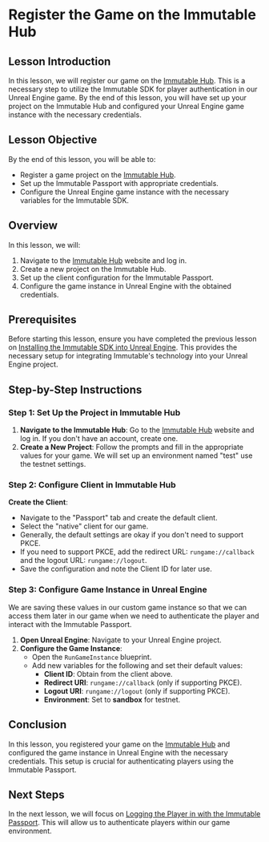 # Register the Game on the Immutable Hub

## Lesson Introduction
In this lesson, we will register our game on the [Immutable Hub](https://hub.immutable.com/). This is a necessary step to utilize the Immutable SDK for player authentication in our Unreal Engine game. By the end of this lesson, you will have set up your project on the Immutable Hub and configured your Unreal Engine game instance with the necessary credentials.

## Lesson Objective
By the end of this lesson, you will be able to:
- Register a game project on the [Immutable Hub](https://hub.immutable.com/).
- Set up the Immutable Passport with appropriate credentials.
- Configure the Unreal Engine game instance with the necessary variables for the Immutable SDK.

## Overview
In this lesson, we will:
1. Navigate to the [Immutable Hub](https://hub.immutable.com/) website and log in.
2. Create a new project on the Immutable Hub.
3. Set up the client configuration for the Immutable Passport.
4. Configure the game instance in Unreal Engine with the obtained credentials.

## Prerequisites
Before starting this lesson, ensure you have completed the previous lesson on [Installing the Immutable SDK into Unreal Engine](../02-install-the-immutable-sdk-into-unreal-engine/README.md). This provides the necessary setup for integrating Immutable's technology into your Unreal Engine project.

## Step-by-Step Instructions

### Step 1: Set Up the Project in Immutable Hub
1. **Navigate to the Immutable Hub**: Go to the [Immutable Hub](https://hub.immutable.com/) website and log in. If you don't have an account, create one.
2. **Create a New Project**: Follow the prompts and fill in the appropriate values for your game. We will set up an environment named "test" use the testnet settings.

### Step 2: Configure Client in Immutable Hub
**Create the Client**:
   - Navigate to the "Passport" tab and create the default client.
   - Select the "native" client for our game.
   - Generally, the default settings are okay if you don't need to support PKCE.
   - If you need to support PKCE, add the redirect URL: `rungame://callback` and the logout URL: `rungame://logout`.
   - Save the configuration and note the Client ID for later use.

### Step 3: Configure Game Instance in Unreal Engine
We are saving these values in our custom game instance so that we can access them later in our game when we need to authenticate the player and interact with the Immutable Passport.

1. **Open Unreal Engine**: Navigate to your Unreal Engine project.
2. **Configure the Game Instance**:
   - Open the `RunGameInstance` blueprint.
   - Add new variables for the following and set their default values:
     - **Client ID**: Obtain from the client above.
     - **Redirect URI**: `rungame://callback` (only if supporting PKCE).
     - **Logout URI**: `rungame://logout` (only if supporting PKCE).
     - **Environment**: Set to **sandbox** for testnet.

## Conclusion
In this lesson, you registered your game on the [Immutable Hub](https://hub.immutable.com/) and configured the game instance in Unreal Engine with the necessary credentials. This setup is crucial for authenticating players using the Immutable Passport.

## Next Steps
In the next lesson, we will focus on [Logging the Player in with the Immutable Passport](../04-log-the-player-in-with-the-immutable-passport/README.md). This will allow us to authenticate players within our game environment.